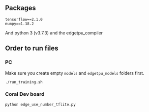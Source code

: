 ## Packages
```
tensorflow==2.1.0
numpy==1.18.2
```
And python 3 (v3.7.3) and the edgetpu_compiler
## Order to run files
### PC
Make sure you create empty `models` and `edgetpu_models` folders first.
```
./run_training.sh
```

### Coral Dev board
```
python edge_use_number_tflite.py
```